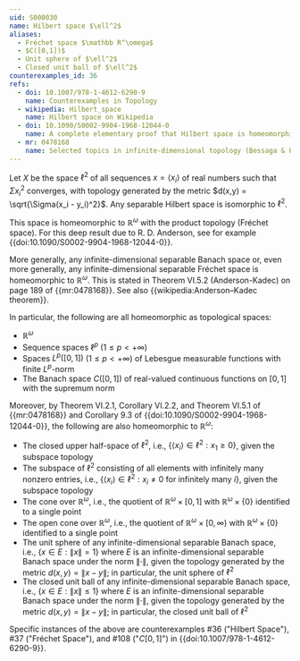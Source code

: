 ```yaml
---
uid: S000030
name: Hilbert space $\ell^2$
aliases:
  - Fréchet space $\mathbb R^\omega$
  - $C([0,1])$
  - Unit sphere of $\ell^2$
  - Closed unit ball of $\ell^2$
counterexamples_id: 36
refs:
  - doi: 10.1007/978-1-4612-6290-9 
    name: Counterexamples in Topology
  - wikipedia: Hilbert_space
    name: Hilbert space on Wikipedia
  - doi: 10.1090/S0002-9904-1968-12044-0
    name: A complete elementary proof that Hilbert space is homeomorphic to the countable infinite product of lines (Anderson & Bing)
  - mr: 0478168
    name: Selected topics in infinite-dimensional topology (Bessaga & Pełczyński)
---
```

Let $X$ be the space $\ell^2$ of all sequences $x = \langle x_i \rangle$ of real numbers such that $\Sigma x_i^2$ converges, with topology generated by the metric $d(x,y) = \sqrt{\Sigma(x_i - y_i)^2}$.  Any separable Hilbert space is isomorphic to $\ell^2$.

This space is homeomorphic to $\mathbb{R}^\omega$ with the product topology (Fréchet space).  For this deep result due to R. D. Anderson, see for example {{doi:10.1090/S0002-9904-1968-12044-0}}.

More generally, any infinite-dimensional separable Banach space or, even more generally, any infinite-dimensional separable Fréchet space is homeomorphic to $\mathbb R^\omega$. This is stated in Theorem VI.5.2 (Anderson-Kadec) on page 189 of {{mr:0478168}}. See also {{wikipedia:Anderson–Kadec theorem}}.

In particular, the following are all homeomorphic as topological spaces:
- $\mathbb R^\omega$
- Sequence spaces $\ell^p$ ($1 \leq p < + \infty$)
- Spaces $L^p([0,1])$ ($1 \leq p < + \infty$) of Lebesgue measurable functions with finite $L^p$-norm
- The Banach space $C([0,1])$ of real-valued continuous functions on $[0,1]$ with the supremum norm

Moreover, by Theorem VI.2.1, Corollary VI.2.2, and Theorem VI.5.1 of {{mr:0478168}} and Corollary 9.3 of {{doi:10.1090/S0002-9904-1968-12044-0}}, the following are also homeomorphic to $\mathbb R^\omega$:
- The closed upper half-space of $\ell^2$, i.e., $\{\langle x_i \rangle \in \ell^2: x_1 \geq 0\}$, given the subspace topology
- The subspace of $\ell^2$ consisting of all elements with infinitely many nonzero entries, i.e., $\{\langle x_i \rangle \in \ell^2: x_i \neq 0 \text{ for infinitely many } i\}$, given the subspace topology
- The cone over $\mathbb R^\omega$, i.e., the quotient of $\mathbb R^\omega \times [0, 1]$ with $\mathbb R^\omega \times \{0\}$ identified to a single point
- The open cone over $\mathbb R^\omega$, i.e., the quotient of $\mathbb R^\omega \times [0, \infty)$ with $\mathbb R^\omega \times \{0\}$ identified to a single point
- The unit sphere of any infinite-dimensional separable Banach space, i.e., $\{x \in E: \|x\| = 1\}$ where $E$ is an infinite-dimensional separable Banach space under the norm $\|\cdot\|$, given the topology generated by the metric $d(x,y) = \|x-y\|$; in particular, the unit sphere of $\ell^2$
- The closed unit ball of any infinite-dimensional separable Banach space, i.e., $\{x \in E: \|x\| \leq 1\}$ where $E$ is an infinite-dimensional separable Banach space under the norm $\|\cdot\|$, given the topology generated by the metric $d(x,y) = \|x-y\|$; in particular, the closed unit ball of $\ell^2$

Specific instances of the above are counterexamples #36 ("Hilbert Space"), #37 ("Fréchet Space"), and #108 ("$C[0,1]$")  in {{doi:10.1007/978-1-4612-6290-9}}.
